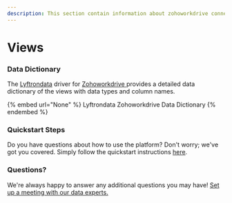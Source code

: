 ```yaml
---
description: This section contain information about zohoworkdrive connector views information
---
```


# Views

### Data Dictionary

The [Lyftrondata](https://www.lyftrondata.com/) driver for [Zohoworkdrive](https://www.lyftrondata.com/integration/business-analytics/zoho-workdrive//)[ ](https://www.lyftrondata.com/integration/zohoworkdrive/)provides a detailed data dictionary of the views with data types and column names.

{% embed url="None" %}
Lyftrondata Zohoworkdrive Data Dictionary
{% endembed %}

### Quickstart Steps

Do you have questions about how to use the platform? Don't worry; we've got you covered. Simply follow the quickstart instructions [here](../README.md).

### Questions? <a href="#questions" id="questions"></a>

We're always happy to answer any additional questions you may have! [Set up a meeting with our data experts.](https://www.lyftrondata.com/book-a-meeting/)


